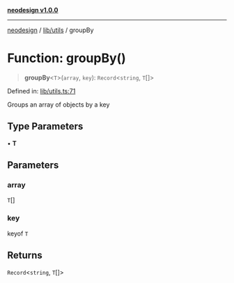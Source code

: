 [**neodesign v1.0.0**](../../../README.md)

***

[neodesign](../../../modules.md) / [lib/utils](../README.md) / groupBy

# Function: groupBy()

> **groupBy**\<`T`\>(`array`, `key`): `Record`\<`string`, `T`[]\>

Defined in: [lib/utils.ts:71](https://github.com/mladjom/neodesign/blob/12ebc446849a001345c104056aef95c6372b148e/lib/utils.ts#L71)

Groups an array of objects by a key

## Type Parameters

• **T**

## Parameters

### array

`T`[]

### key

keyof `T`

## Returns

`Record`\<`string`, `T`[]\>
